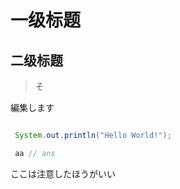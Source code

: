 # 一级标题
## 二级标题

> そ

<aaaaaaas>

編集します
```Java

 System.out.println("Hello World!"); 

 aa // ans
 ```
ここは注意したほうがいい
